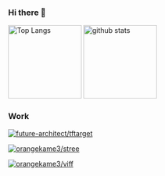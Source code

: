 

### Hi there 👋

<p align="left"> 
  <img alt="Top Langs" height="150px" src="https://github-readme-stats.vercel.app/api/top-langs/?username=orangekame3&layout=compact&show_icons=true" />
  <img alt="github stats" height="150px" src="https://github-readme-stats.vercel.app/api?username=orangekame3&show_icons=ture" />
</p>

### Work

[![future-architect/tftarget](https://github-readme-stats.vercel.app/api/pin/?username=future-architect&repo=tftarget)](https://github.com/future-architect/tftarget)

[![orangekame3/stree](https://github-readme-stats.vercel.app/api/pin/?username=orangekame3&repo=stree)](https://github.com/orangekame3/stree)

[![orangekame3/viff](https://github-readme-stats.vercel.app/api/pin/?username=orangekame3&repo=viff)](https://github.com/orangekame3/viff)
